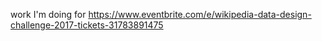 work I'm doing for https://www.eventbrite.com/e/wikipedia-data-design-challenge-2017-tickets-31783891475

